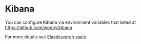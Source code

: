 # Kibana

You can configure Kibana via environment variables that listed at https://github.com/wodby/kibana

For more details see [Elasticsearch stack](https://cloud.wodby.com/stackhub/558ab001-5b8b-4ca0-8bbb-fee0d94f0e3d/overview)

